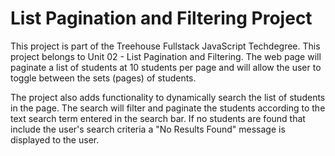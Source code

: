 # List Pagination and Filtering Project

This project is part of the Treehouse Fullstack JavaScript Techdegree. This project belongs to Unit 02 - List Pagination and Filtering. The web page will paginate a list of students at 10 students per page and will allow the user to toggle between the sets (pages) of students.

The project also adds functionality to dynamically search the list of students in the page. The search will filter and paginate the students according to the text search term entered in the search bar. If no students are found that include the user's search criteria a "No Results Found" message is displayed to the user.
